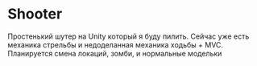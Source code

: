 # Shooter
Простенький шутер на Unity который я буду пилить. Сейчас уже есть механика стрельбы и недоделанная механика ходьбы + MVC. Планируется смена локаций, зомби, и нормальные модельки
